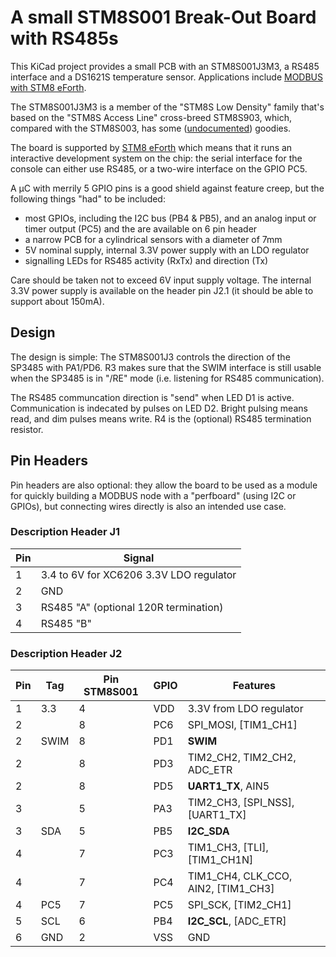 # A small STM8S001 Break-Out Board with RS485s

This KiCad project provides a small PCB with an STM8S001J3M3, a RS485 interface and a DS1621S temperature sensor. Applications include [MODBUS with STM8 eForth](https://github.com/TG9541/stm8ef-modbus).

The STM8S001J3M3 is a member of the "STM8S Low Density" family that's based on the "STM8S Access Line" cross-breed STM8S903, which, compared with the STM8S003, has some ([undocumented](https://github.com/TG9541/stm8ef/wiki/STM8-Low-Density-Devices#stm8s001j3)) goodies.

The board is supported by [STM8 eForth](https://github.com/TG9541/stm8ef/) which means that it runs an interactive development system on the chip: the serial interface for the console can either use RS485, or a two-wire interface on the GPIO PC5.

A µC with merrily 5 GPIO pins is a good shield against feature creep, but the following things "had" to be included:

* most GPIOs, including the I2C bus (PB4 & PB5), and an analog input or timer output (PC5) and the are available on 6 pin header
* a narrow PCB for a cylindrical sensors with a diameter of 7mm
* 5V nominal supply, internal 3.3V power supply with an LDO regulator
* signalling LEDs for RS485 activity (RxTx) and direction (Tx)

Care should be taken not to exceed 6V input supply voltage. The internal 3.3V power supply is available on the header pin J2.1 (it should be able to support about 150mA).

## Design

The design is simple: The STM8S001J3 controls the direction of the SP3485 with PA1/PD6. R3 makes sure that the SWIM interface is still usable when the SP3485 is in "/RE" mode (i.e. listening for RS485 communication).

The RS485 communcation direction is "send" when LED D1 is active. Communication is indecated by pulses on LED D2. Bright pulsing means read, and dim pulses means write. R4 is the (optional) RS485 termination resistor.

## Pin Headers

Pin headers are also optional: they allow the board to be used as a module for quickly building a MODBUS node with a "perfboard" (using I2C or GPIOs), but connecting wires directly is also an intended use case.

### Description Header J1
Pin|Signal
-|-
1|3.4 to 6V for XC6206 3.3V LDO regulator
2|GND
3|RS485 "A" (optional 120R termination)
4|RS485 "B"

### Description Header J2
Pin|Tag|Pin STM8S001|GPIO|Features
-|-|-|-|-
1|3.3|4|VDD|3.3V from LDO regulator
2||8|PC6 | SPI_MOSI, [TIM1_CH1]
2|SWIM|8|PD1 | **SWIM**
2||8|PD3 | TIM2_CH2, TIM2_CH2, ADC_ETR
2||8|PD5 | **UART1_TX**, AIN5
3||5|PA3 | TIM2_CH3, [SPI_NSS], [UART1_TX]
3|SDA|5|PB5 | **I2C_SDA**
4||7|PC3 | TIM1_CH3, [TLI], [TIM1_CH1N]
4||7|PC4 | TIM1_CH4, CLK_CCO, AIN2, [TIM1_CH3]
4|PC5|7|PC5 | SPI_SCK, [TIM2_CH1]
5|SCL|6|PB4 | **I2C_SCL**, [ADC_ETR]
6|GND|2|VSS|GND

